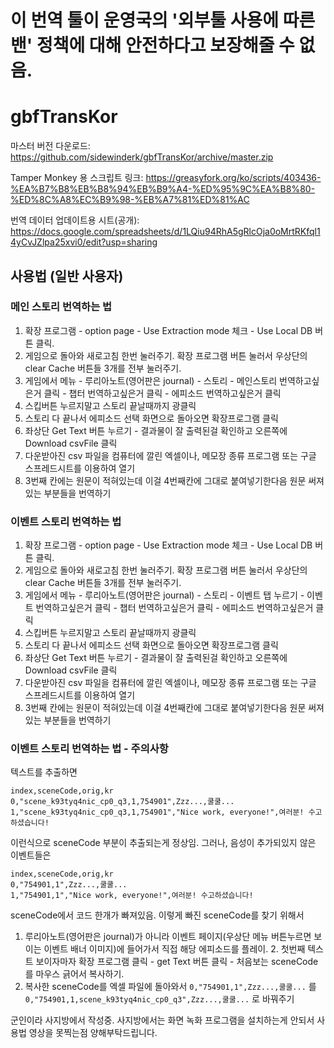 # 이 번역 툴이 운영국의 '외부툴 사용에 따른 밴' 정책에 대해 안전하다고 보장해줄 수 없음. 

# gbfTransKor

마스터 버전 다운로드: https://github.com/sidewinderk/gbfTransKor/archive/master.zip

Tamper Monkey 용 스크립트 링크: https://greasyfork.org/ko/scripts/403436-%EA%B7%B8%EB%B8%94%EB%B9%A4-%ED%95%9C%EA%B8%80-%ED%8C%A8%EC%B9%98-%EB%A7%81%ED%81%AC

번역 데이터 업데이트용 시트(공개): https://docs.google.com/spreadsheets/d/1LQiu94RhA5gRlcOja0oMrtRKfql14yCvJZlpa25xvi0/edit?usp=sharing


## 사용법 (일반 사용자)

### 메인 스토리 번역하는 법
1. 확장 프로그램 - option page - Use Extraction mode 체크 - Use Local DB 버튼 클릭.
2. 게임으로 돌아와 새로고침 한번 눌러주기. 확장 프로그램 버튼 눌러서 우상단의 clear Cache 버튼들 3개를 전부 눌러주기.
3. 게임에서 메뉴 - 루리아노트(영어판은 journal) - 스토리 - 메인스토리 번역하고싶은거 클릭 - 챕터 번역하고싶은거 클릭 - 에피소드 번역하고싶은거 클릭
4. 스킵버튼 누르지말고 스토리 끝날때까지 광클릭
5. 스토리 다 끝나서 에피소드 선택 화면으로 돌아오면 확장프로그램 클릭
6. 좌상단 Get Text 버튼 누르기 - 결과물이 잘 출력된걸 확인하고 오른쪽에 Download csvFile 클릭
7. 다운받아진 csv 파일을 컴퓨터에 깔린 엑셀이나, 메모장 종류 프로그램 또는 구글 스프레드시트를 이용하여 열기
8. 3번째 칸에는 원문이 적혀있는데 이걸 4번째칸에 그대로 붙여넣기한다음 원문 써져있는 부분들을 번역하기

### 이벤트 스토리 번역하는 법

1. 확장 프로그램 - option page - Use Extraction mode 체크 - Use Local DB 버튼 클릭.
2. 게임으로 돌아와 새로고침 한번 눌러주기. 확장 프로그램 버튼 눌러서 우상단의 clear Cache 버튼들 3개를 전부 눌러주기.
3. 게임에서 메뉴 - 루리아노트(영어판은 journal) - 스토리 - 이벤트 탭 누르기 - 이벤트 번역하고싶은거 클릭 - 챕터 번역하고싶은거 클릭 - 에피소드 번역하고싶은거 클릭
4. 스킵버튼 누르지말고 스토리 끝날때까지 광클릭
5. 스토리 다 끝나서 에피소드 선택 화면으로 돌아오면 확장프로그램 클릭
6. 좌상단 Get Text 버튼 누르기 - 결과물이 잘 출력된걸 확인하고 오른쪽에 Download csvFile 클릭
7. 다운받아진 csv 파일을 컴퓨터에 깔린 엑셀이나, 메모장 종류 프로그램 또는 구글 스프레드시트를 이용하여 열기
8. 3번째 칸에는 원문이 적혀있는데 이걸 4번째칸에 그대로 붙여넣기한다음 원문 써져있는 부분들을 번역하기

### 이벤트 스토리 번역하는 법 - 주의사항

텍스트를 추출하면 

```
index,sceneCode,orig,kr
0,"scene_k93tyq4nic_cp0_q3,1,754901",Zzz...,쿨쿨...
1,"scene_k93tyq4nic_cp0_q3,1,754901","Nice work, everyone!",여러분! 수고하셨습니다!
```
이런식으로 sceneCode 부분이 추출되는게 정상임. 그러나, 음성이 추가되있지 않은 이벤트들은 
```
index,sceneCode,orig,kr
0,"754901,1",Zzz...,쿨쿨...
1,"754901,1","Nice work, everyone!",여러분! 수고하셨습니다!
```
sceneCode에서 코드 한개가 빠져있음. 이렇게 빠진 sceneCode를 찾기 위해서 
1. 루리아노트(영어판은 journal)가 아니라 이벤트 페이지(우상단 메뉴 버튼누르면 보이는 이벤트 배너 이미지)에 들어가서 직접 해당 에피소드를 플레이. 2. 첫번째 텍스트 보이자마자 확장 프로그램 클릭 - get Text 버튼 클릭 - 처음보는 sceneCode를 마우스 긁어서 복사하기. 
3. 복사한 sceneCode를 엑셀 파일에 돌아와서 ```0,"754901,1",Zzz...,쿨쿨...``` 를 ```0,"754901,1,scene_k93tyq4nic_cp0_q3",Zzz...,쿨쿨...``` 로 바꿔주기



군인이라 사지방에서 작성중.
사지방에서는 화면 녹화 프로그램을 설치하는게 안되서 사용법 영상을 못찍는점 양해부탁드립니다.

